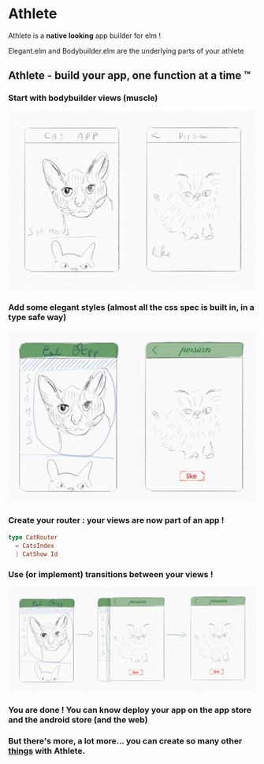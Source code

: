 # Athlete

Athlete is a **native looking** app builder for elm !

Elegant.elm and Bodybuilder.elm are the underlying parts of your athlete

## Athlete - build your app, **one function at a time ™**

### Start with bodybuilder views (muscle)
![Bodybuilder](readme/bodybuilder.png)

### Add some elegant styles (almost all the css spec is built in, in a type safe way)
![Elegant](readme/elegant.png)

### Create your router : your views are now part of an app !
``` elm
type CatRouter
  = CatsIndex
  | CatShow Id
```

### Use (or implement) transitions between your views !
![Transitions](readme/transitions.png)

### You are done ! You can know deploy your app on the app store and the android store (and the web)

### But there's more, a lot more... you can create so many other [things](https://elm-bodybuilder.github.io/elegant) with Athlete.
